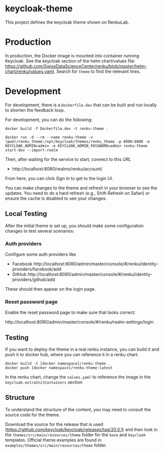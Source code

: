 # keycloak-theme

This project defines the keycloak theme shown on RenkuLab.

# Production

In production, the Docker image is mounted into container running Keycloak. See the keycloak section of the helm chart/values file: https://github.com/SwissDataScienceCenter/renku/blob/master/helm-chart/renku/values.yaml. Search for `theme` to find the relevant lines.

# Development

For development, there is a `Dockerfile.dev` that can be built and run locally to shorten the feedback loop.

For development, you can do the following:

```
docker build -f Dockerfile.dev -t renku-theme .

docker run -d --rm --name renku-theme -v (pwd)/renku_theme:/opt/keycloak/themes/renku_theme -p 8080:8080 -e KEYCLOAK_ADMIN=admin -e KEYCLOAK_ADMIN_PASSWORD=admin renku-theme start-dev --import-realm
```

Then, after waiting for the service to start, connect to this URL

* http://localhost:8080/realms/renku/account/

From here, you can click _Sign In_ to get to the login UI.


You can make changes to the theme and refresh in your browser to see the updates. You need to do a hard refresh (e.g., Shift-Refresh on Safari) or ensure the cache is disabled to see your changes.

## Local Testing

After the initial theme is set up, you should make some configuration changes to test several scenarios:

### Auth providers

Configure some auth providers like

- Facebook http://localhost:8080/admin/master/console/#/renku/identity-providers/facebook/add
- GitHub http://localhost:8080/admin/master/console/#/renku/identity-providers/github/add


These should then appear on the login page.

### Reset password page

Enable the reset password page to make sure that looks correct:

http://localhost:8080/admin/master/console/#/renku/realm-settings/login


## Testing

If you want to deploy the theme in a real renku instance, you can build it and push it to docker hub, where you can reference it in a renku chart.

```
docker build -t [docker namespace]/renku-theme .
docker push [docker namespace]/renku-theme:latest
```

In the renku chart, change the `values.yaml` to reference the image in the `keycloak.extraInitContainers` section

## Structure

To understand the structure of the content, you may need to consult the source code for the theme.

Download the source for the release that is used (https://github.com/keycloak/keycloak/releases/tag/20.0.1) and then look in the `themes/src/main/resources/theme` folder for the `base` and `keycloak` templates. Official theme examples are found in `examples/themes/src/main/resources/theme` folder.
